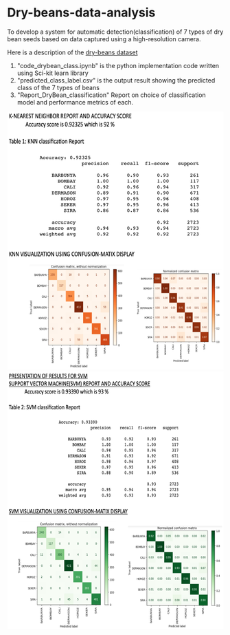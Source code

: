 # Dry-beans-data-analysis
 To develop a system for automatic detection(classification) of 7 types of dry bean seeds based on data captured using a high-resolution camera.
 
 Here is a description of the [dry-beans dataset](https://archive-beta.ics.uci.edu/dataset/602/dry+bean+dataset)
 
 1. "code_drybean_class.ipynb" is the python implementation code written using Sci-kit learn library
 2. "predicted_class_label.csv" is the output result showing the predicted class of the 7 types of beans
 3. "Report_DryBean_classification" Report on choice of classification model and performance metrics of each.
 
 
 <img src = "https://github.com/Edamijueda/Dry-beans-data-analysis/blob/main/KNN_model.png" width = 700 height = 600>
 
 <img src = "https://github.com/Edamijueda/Dry-beans-data-analysis/blob/main/SVM_model.png" width = 700 height = 600>
